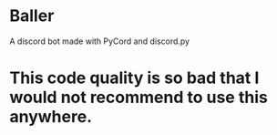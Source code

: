 # Baller
A discord bot made with PyCord and discord.py

# This code quality is so bad that I would not recommend to use this anywhere.
